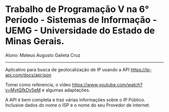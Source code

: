 # Trabalho de Programação V na 6° Período - Sistemas de Informação - UEMG - Universidade do Estado de Minas Gerais.

Aluno: Mateus Augusto Galieta Cruz

--------------------------------------------------------

Aplicativo para busca de geolocalização de IP usando a API https://ip-api.com/docs/api:json

Tomei como referencia, o vídeo https://www.youtube.com/watch?v=MytQfkDv5eM e algumas adaptações.

A API é bem completa e traz várias informações sobre o IP Público. Inclusive dados do nome o ISP e o nome do seu Provedor de internet.
